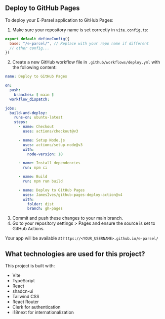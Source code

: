 
## Deploy to GitHub Pages

To deploy your E-Parsel application to GitHub Pages:

1. Make sure your repository name is set correctly in `vite.config.ts`:
```js
export default defineConfig({
  base: "/e-parcel/", // Replace with your repo name if different
  // other config...
})
```

2. Create a new GitHub workflow file in `.github/workflows/deploy.yml` with the following content:
```yml
name: Deploy to GitHub Pages

on:
  push:
    branches: [ main ]
  workflow_dispatch:

jobs:
  build-and-deploy:
    runs-on: ubuntu-latest
    steps:
      - name: Checkout
        uses: actions/checkout@v3

      - name: Setup Node.js
        uses: actions/setup-node@v3
        with:
          node-version: 18

      - name: Install dependencies
        run: npm ci

      - name: Build
        run: npm run build

      - name: Deploy to GitHub Pages
        uses: JamesIves/github-pages-deploy-action@v4
        with:
          folder: dist
          branch: gh-pages
```

3. Commit and push these changes to your main branch.
4. Go to your repository settings > Pages and ensure the source is set to GitHub Actions.

Your app will be available at `https://<YOUR_USERNAME>.github.io/e-parsel/`

## What technologies are used for this project?

This project is built with:

- Vite
- TypeScript
- React
- shadcn-ui
- Tailwind CSS
- React Router
- Clerk for authentication
- i18next for internationalization
